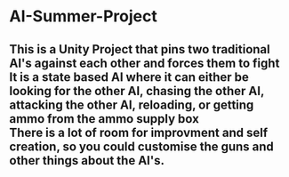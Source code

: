 # AI-Summer-Project

<h2> This is a Unity Project that pins two traditional AI's against each other and forces them to fight
<br> It is a state based AI where it can either be looking for the other AI, chasing the other AI, attacking the other AI, reloading, or getting ammo from the ammo supply box
<br> There is a lot of room for improvment and self creation, so you could customise the guns and other things about the AI's.
</h2>
